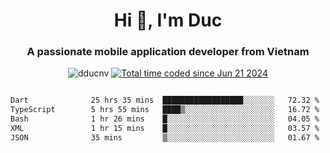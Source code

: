 <h1 align="center">
  Hi 👋, I'm  Duc</h1>
<h3 align="center">A passionate mobile application developer from Vietnam</h3>  
  
<p align="center"> <img src="https://komarev.com/ghpvc/?username=dducnv&label=Profile%20views&color=0e75b6&style=flat" alt="dducnv" /> 
<a href="https://wakatime.com/@4d2a2cd9-1bcb-4dd1-84a4-dce128a35137"><img src="https://wakatime.com/badge/user/4d2a2cd9-1bcb-4dd1-84a4-dce128a35137.svg" alt="Total time coded since Jun 21 2024" /></a>
</p>  

<div style="width: 100vw; overflow-x: auto; flex:center">
  <!--START_SECTION:waka-->

```txt
Dart              25 hrs 35 mins  ██████████████████░░░░░░░   72.32 %
TypeScript        5 hrs 55 mins   ████▒░░░░░░░░░░░░░░░░░░░░   16.72 %
Bash              1 hr 26 mins    █░░░░░░░░░░░░░░░░░░░░░░░░   04.05 %
XML               1 hr 15 mins    █░░░░░░░░░░░░░░░░░░░░░░░░   03.57 %
JSON              35 mins         ▒░░░░░░░░░░░░░░░░░░░░░░░░   01.67 %
```

<!--END_SECTION:waka-->
</div>




  
